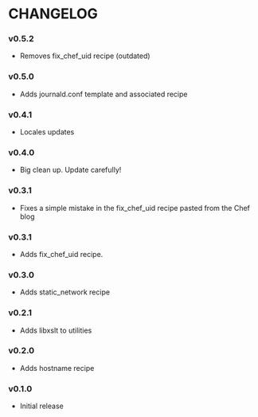 CHANGELOG
=========

### v0.5.2

- Removes fix_chef_uid recipe (outdated)

### v0.5.0

- Adds journald.conf template and associated recipe

### v0.4.1

- Locales updates

### v0.4.0

- Big clean up. Update carefully!

### v0.3.1
- Fixes a simple mistake in the fix_chef_uid recipe pasted from the Chef blog

### v0.3.1
- Adds fix_chef_uid recipe.

### v0.3.0
- Adds static_network recipe

### v0.2.1
- Adds libxslt to utilities

### v0.2.0
- Adds hostname recipe

### v0.1.0
- Initial release
